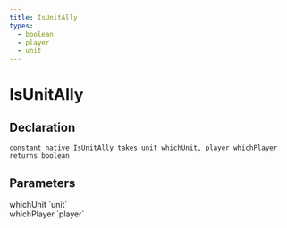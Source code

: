 ```yaml
---
title: IsUnitAlly
types:
  - boolean
  - player
  - unit
---
```


# IsUnitAlly

## Declaration

```
constant native IsUnitAlly takes unit whichUnit, player whichPlayer returns boolean
```

## Parameters
<dl>
  <dt>whichUnit `unit`</dt>
  <dd></dd>

  <dt>whichPlayer `player`</dt>
  <dd></dd>
</dl>